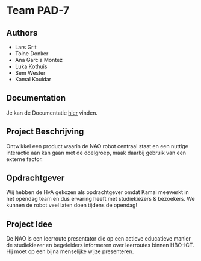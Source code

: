 # Team PAD-7

## Authors

- Lars Grit
- Toine Donker
- Ana Garcia Montez
- Luka Kothuis
- Sem Wester
- Kamal Kouidar

## Documentation

Je kan de Documentatie [hier](./docs/index.md) vinden.

## Project Beschrijving

Ontwikkel een product waarin de NAO robot centraal staat en een nuttige interactie
aan kan gaan met de doelgroep, maak daarbij gebruik van een externe factor.

## Opdrachtgever

Wij hebben de HvA gekozen als opdrachtgever omdat Kamal meewerkt in het opendag team en dus ervaring heeft
met studiekiezers & bezoekers. We kunnen de robot veel laten doen tijdens de opendag!

## Project Idee

De NAO is een leerroute presentator die op een actieve
educatieve manier de studiekiezer en begeleiders informeren over leerroutes binnen HBO-ICT. Hij moet op een bijna
menselijke wijze presenteren.
